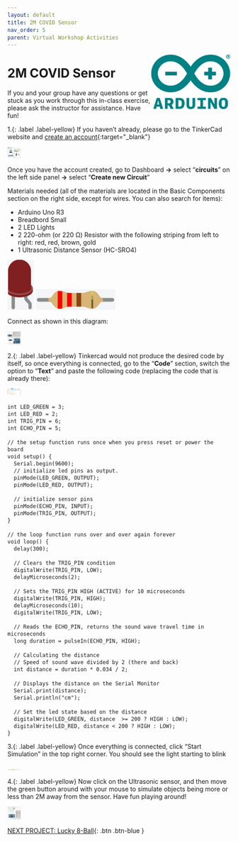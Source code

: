 ```yaml
---
layout: default
title: 2M COVID Sensor
nav_order: 5
parent: Virtual Workshop Activities
---
```

<img src="..\images\arduino-icon.png" alt="arduino icon" style="float:right;width:180px;">

# 2M COVID Sensor

If you and your group have any questions or get stuck as you work through this in-class exercise, please ask the instructor for assistance.  Have fun!

1.{: .label .label-yellow} If you haven’t already, please go to the TinkerCad website and [create an account](https://www.tinkercad.com/){:target="_blank"}

<img src="..\images\virtual_workshops\2M_covid_sensor\tinkercad_account.png" alt="tinkercad account" style="width:30px;">

Once you have the account created, go to Dashboard **->** select “**circuits**” on the left side panel **->** select “**Create new Circuit**”

Materials needed (all of the materials are located in the Basic Components section on the right side, except for wires. You can also search for items):
- Arduino Uno R3
- Breadbord Small
- 2 LED Lights
- 2 220-ohm (or 220 &Omega;) Resistor with the following striping from left to right: red, red, brown, gold
- 1 Ultrasonic Distance Sensor (HC-SRO4)

<img src="..\images\virtual_workshops\hello_world\led_cartoon.png" alt="led" style="width:60px;">
<img src="..\images\virtual_workshops\hello_world\resistor_cartoon.png" alt="resistor" style="width:180px;">

Connect as shown in this diagram:

<img src="..\images\virtual_workshops\2M_covid_sensor\breadboard_schematic.png" alt="breadboard" style="width:30px;">

2.{: .label .label-yellow} Tinkercad would not produce the desired code by itself, so once everything is connected, go to the “**Code**” section, switch the option to “**Text**” and paste the following code (replacing the code that is already there):

<img src="..\images\virtual_workshops\2M_covid_sensor\code.png" alt="code" style="width:30px;">

```
int LED_GREEN = 3;
int LED_RED = 2;
int TRIG_PIN = 6;
int ECHO_PIN = 5;

// the setup function runs once when you press reset or power the board
void setup() {
  Serial.begin(9600);
  // initialize led pins as output.
  pinMode(LED_GREEN, OUTPUT);
  pinMode(LED_RED, OUTPUT);
  
  // initialize sensor pins
  pinMode(ECHO_PIN, INPUT);
  pinMode(TRIG_PIN, OUTPUT);
}

// the loop function runs over and over again forever
void loop() {
  delay(300);
  
  // Clears the TRIG_PIN condition
  digitalWrite(TRIG_PIN, LOW);
  delayMicroseconds(2);
  
  // Sets the TRIG_PIN HIGH (ACTIVE) for 10 microseconds
  digitalWrite(TRIG_PIN, HIGH);
  delayMicroseconds(10);
  digitalWrite(TRIG_PIN, LOW);
  
  // Reads the ECHO_PIN, returns the sound wave travel time in microseconds
  long duration = pulseIn(ECHO_PIN, HIGH);
  
  // Calculating the distance
  // Speed of sound wave divided by 2 (there and back)
  int distance = duration * 0.034 / 2; 
  
  // Displays the distance on the Serial Monitor
  Serial.print(distance);
  Serial.println("cm");

  // Set the led state based on the distance
  digitalWrite(LED_GREEN, distance  >= 200 ? HIGH : LOW);
  digitalWrite(LED_RED, distance < 200 ? HIGH : LOW);
}
```

3.{: .label .label-yellow} Once everything is connected, click “Start Simulation” in the top right corner. You should see the light starting to blink

<img src="..\images\virtual_workshops\2M_covid_sensor\simulation.png" alt="simulation" style="width:30px;">

4.{: .label .label-yellow} Now click on the Ultrasonic sensor, and then move the green button around with your mouse to simulate objects being more or less than 2M away from the sensor. Have fun playing around!

<img src="..\images\virtual_workshops\2M_covid_sensor\breadboard_in_action.png" alt="breadboard demonstration" style="width:30px;">

[NEXT PROJECT: Lucky 8-Ball](lucky_8-ball.html){: .btn .btn-blue }
